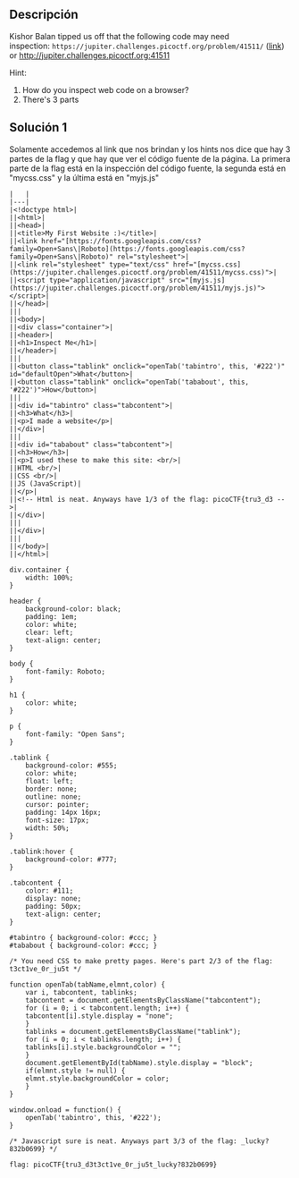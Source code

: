## Descripción 
Kishor Balan tipped us off that the following code may need inspection: `https://jupiter.challenges.picoctf.org/problem/41511/` ([link](https://jupiter.challenges.picoctf.org/problem/41511/)) or http://jupiter.challenges.picoctf.org:41511

Hint:
1. How do you inspect web code on a browser?
2. There's 3 parts
## Solución 1

Solamente accedemos al link que nos brindan y los hints nos dice que hay 3 partes de la flag y que hay que ver el código fuente de la página.
La primera parte de la flag está en la inspección del código fuente, la segunda está en "mycss.css" y la última está en "myjs.js"
```
|   |
|---|
|<!doctype html>|
||<html>|
||<head>|
||<title>My First Website :)</title>|
||<link href="[https://fonts.googleapis.com/css?family=Open+Sans\|Roboto](https://fonts.googleapis.com/css?family=Open+Sans\|Roboto)" rel="stylesheet">|
||<link rel="stylesheet" type="text/css" href="[mycss.css](https://jupiter.challenges.picoctf.org/problem/41511/mycss.css)">|
||<script type="application/javascript" src="[myjs.js](https://jupiter.challenges.picoctf.org/problem/41511/myjs.js)"></script>|
||</head>|
|||
||<body>|
||<div class="container">|
||<header>|
||<h1>Inspect Me</h1>|
||</header>|
|||
||<button class="tablink" onclick="openTab('tabintro', this, '#222')" id="defaultOpen">What</button>|
||<button class="tablink" onclick="openTab('tababout', this, '#222')">How</button>|
|||
||<div id="tabintro" class="tabcontent">|
||<h3>What</h3>|
||<p>I made a website</p>|
||</div>|
|||
||<div id="tababout" class="tabcontent">|
||<h3>How</h3>|
||<p>I used these to make this site: <br/>|
||HTML <br/>|
||CSS <br/>|
||JS (JavaScript)|
||</p>|
||<!-- Html is neat. Anyways have 1/3 of the flag: picoCTF{tru3_d3 -->|
||</div>|
|||
||</div>|
|||
||</body>|
||</html>|

div.container {
    width: 100%;
}

header {
    background-color: black;
    padding: 1em;
    color: white;
    clear: left;
    text-align: center;
}

body {
    font-family: Roboto;
}

h1 {
    color: white;
}

p {
    font-family: "Open Sans";
}

.tablink {
    background-color: #555;
    color: white;
    float: left;
    border: none;
    outline: none;
    cursor: pointer;
    padding: 14px 16px;
    font-size: 17px;
    width: 50%;
}

.tablink:hover {
    background-color: #777;
}

.tabcontent {
    color: #111;
    display: none;
    padding: 50px;
    text-align: center;
}

#tabintro { background-color: #ccc; }
#tababout { background-color: #ccc; }

/* You need CSS to make pretty pages. Here's part 2/3 of the flag: t3ct1ve_0r_ju5t */

function openTab(tabName,elmnt,color) {
    var i, tabcontent, tablinks;
    tabcontent = document.getElementsByClassName("tabcontent");
    for (i = 0; i < tabcontent.length; i++) {
	tabcontent[i].style.display = "none";
    }
    tablinks = document.getElementsByClassName("tablink");
    for (i = 0; i < tablinks.length; i++) {
	tablinks[i].style.backgroundColor = "";
    }
    document.getElementById(tabName).style.display = "block";
    if(elmnt.style != null) {
	elmnt.style.backgroundColor = color;
    }
}

window.onload = function() {
    openTab('tabintro', this, '#222');
}

/* Javascript sure is neat. Anyways part 3/3 of the flag: _lucky?832b0699} */

flag: picoCTF{tru3_d3t3ct1ve_0r_ju5t_lucky?832b0699}
```
